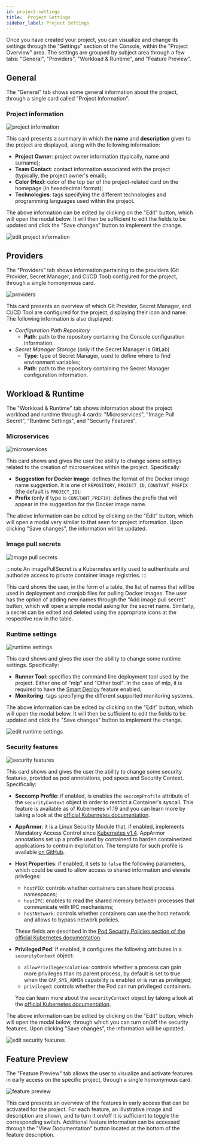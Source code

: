 ```yaml
---
id: project-settings
title:  Project Settings
sidebar_label: Project Settings
---
```


Once you have created your project, you can visualize and change its settings through the "Settings" section of the Console, within the "Project Overview" area.
The settings are grouped by subject area through a few tabs: "General", "Providers", "Workload & Runtime", and "Feature Preview".

## General

The "General" tab shows some general information about the project, through a single card called "Project Information".

### Project information

![project information](img/settings-project-information.png)

This card presents a summary in which the **name** and **description** given to the project are displayed, along with the following information:
- **Project Owner**: project owner information (typically, name and surname);
- **Team Contact**: contact information associated with the project (typically, the project owner's email);
- **Color (Hex)**: color of the top bar of the project-related card on the homepage (in hexadecimal format);
- **Technologies**: tags specifying the different technologies and programming languages used within the project.

The above information can be edited by clicking on the "Edit" button, which will open the modal below. It will then be sufficient to edit the fields to be updated and click the "Save changes" button to implement the change.

![edit project information](img/settings-edit-project-information.png)

## Providers

The "Providers" tab shows information pertaining to the providers (Git Provider, Secret Manager, and CI/CD Tool) configured for the project, through a single homonymous card.

![providers](img/settings-providers.png)

This card presents an overview of which Git Provider, Secret Manager, and CI/CD Tool are configured for the project, displaying their icon and name. The following information is also displayed:
- *Configuration Path Repository*
  * **Path**: path to the repository containing the Console configuration information.
- *Secret Manager Storage* (only if the Secret Manager is GitLab)
  * **Type**: type of Secret Manager, used to define where to find environment variables;
  * **Path**: path to the repository containing the Secret Manager configuration information.

## Workload & Runtime

The "Workload & Runtime" tab shows information about the project workload and runtime through 4 cards: "Microservices", "Image Pull Secret", "Runtime Settings", and "Security Features".

### Microservices

![microservices](img/settings-microservices.png)

This card shows and gives the user the ability to change some settings related to the creation of microservices within the project. Specifically:
- **Suggestion for Docker image**: defines the format of the Docker image name suggestion. It is one of `REPOSITORY`, `PROJECT_ID`, `CONSTANT_PREFIX` (the default is `PROJECT_ID`);
- **Prefix** (only if type is `CONSTANT_PREFIX`): defines the prefix that will appear in the suggestion for the Docker image name.

The above information can be edited by clicking on the "Edit" button, which will open a modal very similar to that seen for project information. Upon clicking "Save changes", the information will be updated.

### Image pull secrets

![image pull secrets](img/settings-image-pull-secrets.png)

:::note
An imagePullSecret is a Kubernetes entity used to authenticate and authorize access to private container image registries. 
:::

This card shows the user, in the form of a table, the list of names that will be used in deployment and cronjob files for pulling Docker images. The user has the option of adding new names through the "Add image pull secret" button, which will open a simple modal asking for the secret name. Similarly, a secret can be edited and deleted using the appropriate icons at the respective row in the table.

### Runtime settings

![runtime settings](img/settings-runtime-settings.png)

This card shows and gives the user the ability to change some runtime settings. Specifically:
- **Runner Tool**: specifies the command line deployment tool used by the project. Either one of "mlp" and "Other tool". In the case of mlp, it is required to have the [Smart Deploy](/development_suite/deploy/overview.md#smart-deploy) feature enabled;
- **Monitoring**: tags specifying the different supported monitoring systems.

The above information can be edited by clicking on the "Edit" button, which will open the modal below. It will then be sufficient to edit the fields to be updated and click the "Save changes" button to implement the change.

![edit runtime settings](img/settings-edit-runtime-settings.png)

### Security features

![security features](img/settings-security-features.png)

This card shows and gives the user the ability to change some security features, provided as pod annotations, pod specs and Security Context. Specifically:
- **Seccomp Profile**: if enabled, is enables the `seccompProfile` attribute of the `securityContext` object in order to restrict a Container's syscall. This feature is available as of Kubernetes v1.19 and you can learn more by taking a look at the [official Kubernetes documentation](https://kubernetes.io/docs/tutorials/security/seccomp/).
- **AppArmor**: it is a Linux Security Module that, if enabled, implements Mandatory Access Control since [Kubernetes v1.4](https://kubernetes.io/docs/tutorials/security/apparmor/). AppArmor annotations set up a profile used by containerd to harden containerized applications to contrain exploitation. The template for such profile is available [on GitHub](https://github.com/moby/moby/blob/master/profiles/apparmor/template.go).
- **Host Properties**: if enabled, it sets to `false` the following parameters, which could be used to allow access to shared information and elevate privileges:
  * `hostPID`: controls whether containers can share host process namespaces;
  * `hostIPC`: enables to read the shared memory between processes that communicate with IPC mechanisms;
  * `hostNetwork`: controls whether containers can use the host network and allows to bypass network policies.

  These fields are described in the [Pod Security Policies section of the official Kubernetes documentation](https://kubernetes.io/docs/concepts/security/pod-security-policy/).
- **Privileged Pod**: if enabled, it configures the following attributes in a `securityContext` object:
  * `allowPrivilegeEscalation`: controls whether a process can gain more privileges than its parent process, by default is set to true when the `CAP_SYS_ADMIN` capability is enabled or is run as privileged;
  * `privileged`: controls whether the Pod can run privileged containers.

  You can learn more about the `securityContext` object by taking a look at the [official Kubernetes documentation](https://kubernetes.io/docs/tasks/configure-pod-container/security-context/).

The above information can be edited by clicking on the "Edit" button, which will open the modal below, through which you can turn on/off the security features. Upon clicking "Save changes", the information will be updated.

![edit security features](img/settings-edit-security-features.png)

## Feature Preview

The "Feature Preview" tab allows the user to visualize and activate features in early access on the specific project, through a single homonymous card.

![feature preview](img/settings-feature-preview.png)

This card presents an overview of the features in early access that can be activated for the project. For each feature, an illustrative image and description are shown, and to turn it on/off it is sufficient to toggle the corresponding switch. Additional feature information can be accessed through the "View Documentation" button located at the bottom of the feature description.
